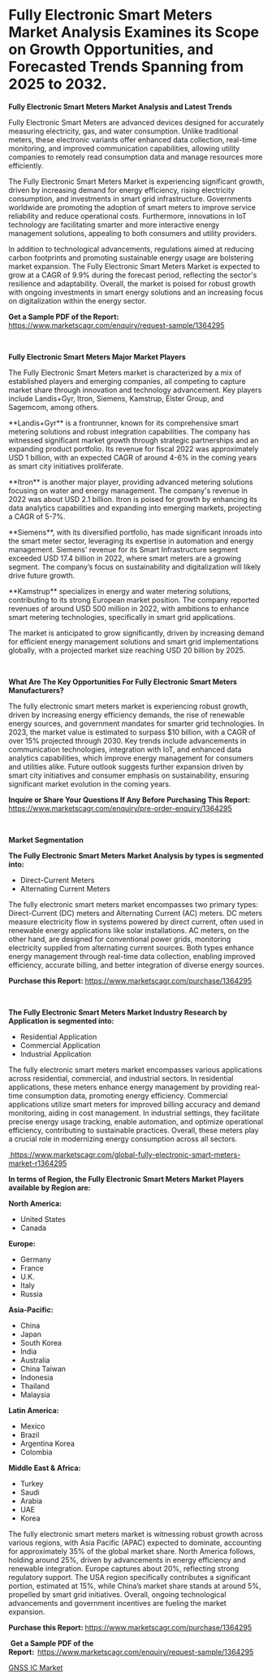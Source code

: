 <p><h1>Fully Electronic Smart Meters Market Analysis Examines its Scope on Growth Opportunities, and Forecasted Trends Spanning from 2025 to 2032.</h1></p><p><strong>Fully Electronic Smart Meters Market Analysis and Latest Trends</strong></p>
<p><p>Fully Electronic Smart Meters are advanced devices designed for accurately measuring electricity, gas, and water consumption. Unlike traditional meters, these electronic variants offer enhanced data collection, real-time monitoring, and improved communication capabilities, allowing utility companies to remotely read consumption data and manage resources more efficiently. </p><p>The Fully Electronic Smart Meters Market is experiencing significant growth, driven by increasing demand for energy efficiency, rising electricity consumption, and investments in smart grid infrastructure. Governments worldwide are promoting the adoption of smart meters to improve service reliability and reduce operational costs. Furthermore, innovations in IoT technology are facilitating smarter and more interactive energy management solutions, appealing to both consumers and utility providers. </p><p>In addition to technological advancements, regulations aimed at reducing carbon footprints and promoting sustainable energy usage are bolstering market expansion. The Fully Electronic Smart Meters Market is expected to grow at a CAGR of 9.9% during the forecast period, reflecting the sector's resilience and adaptability. Overall, the market is poised for robust growth with ongoing investments in smart energy solutions and an increasing focus on digitalization within the energy sector.</p></p>
<p><strong>Get a Sample PDF of the Report:&nbsp;</strong> <a href="https://www.marketscagr.com/enquiry/request-sample/1364295?utm_campaign=2822&utm_medium=2&utm_source=Github&utm_content=ia&utm_term=28022025&utm_id=fully-electronic-smart-meters">https://www.marketscagr.com/enquiry/request-sample/1364295</a></p>
<p>&nbsp;</p>
<p><strong>Fully Electronic Smart Meters Major Market Players</strong></p>
<p><p>The Fully Electronic Smart Meters market is characterized by a mix of established players and emerging companies, all competing to capture market share through innovation and technology advancement. Key players include Landis+Gyr, Itron, Siemens, Kamstrup, Elster Group, and Sagemcom, among others.</p><p>**Landis+Gyr** is a frontrunner, known for its comprehensive smart metering solutions and robust integration capabilities. The company has witnessed significant market growth through strategic partnerships and an expanding product portfolio. Its revenue for fiscal 2022 was approximately USD 1 billion, with an expected CAGR of around 4-6% in the coming years as smart city initiatives proliferate.</p><p>**Itron** is another major player, providing advanced metering solutions focusing on water and energy management. The company's revenue in 2022 was about USD 2.1 billion. Itron is poised for growth by enhancing its data analytics capabilities and expanding into emerging markets, projecting a CAGR of 5-7%.</p><p>**Siemens**, with its diversified portfolio, has made significant inroads into the smart meter sector, leveraging its expertise in automation and energy management. Siemens' revenue for its Smart Infrastructure segment exceeded USD 17.4 billion in 2022, where smart meters are a growing segment. The company’s focus on sustainability and digitalization will likely drive future growth.</p><p>**Kamstrup** specializes in energy and water metering solutions, contributing to its strong European market position. The company reported revenues of around USD 500 million in 2022, with ambitions to enhance smart metering technologies, specifically in smart grid applications.</p><p>The market is anticipated to grow significantly, driven by increasing demand for efficient energy management solutions and smart grid implementations globally, with a projected market size reaching USD 20 billion by 2025.</p></p>
<p>&nbsp;</p>
<p><strong>What Are The Key Opportunities For Fully Electronic Smart Meters Manufacturers?</strong></p>
<p><p>The fully electronic smart meters market is experiencing robust growth, driven by increasing energy efficiency demands, the rise of renewable energy sources, and government mandates for smarter grid technologies. In 2023, the market value is estimated to surpass $10 billion, with a CAGR of over 15% projected through 2030. Key trends include advancements in communication technologies, integration with IoT, and enhanced data analytics capabilities, which improve energy management for consumers and utilities alike. Future outlook suggests further expansion driven by smart city initiatives and consumer emphasis on sustainability, ensuring significant market evolution in the coming years.</p></p>
<p><strong>Inquire or Share Your Questions If Any Before Purchasing This Report:</strong> <a href="https://www.marketscagr.com/enquiry/pre-order-enquiry/1364295?utm_campaign=2822&utm_medium=2&utm_source=Github&utm_content=ia&utm_term=28022025&utm_id=fully-electronic-smart-meters">https://www.marketscagr.com/enquiry/pre-order-enquiry/1364295</a></p>
<p>&nbsp;</p>
<p><strong>Market Segmentation</strong></p>
<p><strong>The Fully Electronic Smart Meters Market Analysis by types is segmented into:</strong></p>
<p><ul><li>Direct-Current Meters</li><li>Alternating Current Meters</li></ul></p>
<p><p>The fully electronic smart meters market encompasses two primary types: Direct-Current (DC) meters and Alternating Current (AC) meters. DC meters measure electricity flow in systems powered by direct current, often used in renewable energy applications like solar installations. AC meters, on the other hand, are designed for conventional power grids, monitoring electricity supplied from alternating current sources. Both types enhance energy management through real-time data collection, enabling improved efficiency, accurate billing, and better integration of diverse energy sources.</p></p>
<p><strong>Purchase this Report:&nbsp;</strong><a href="https://www.marketscagr.com/purchase/1364295?utm_campaign=2822&utm_medium=2&utm_source=Github&utm_content=ia&utm_term=28022025&utm_id=fully-electronic-smart-meters">https://www.marketscagr.com/purchase/1364295</a></p>
<p>&nbsp;</p>
<p><strong>The Fully Electronic Smart Meters Market Industry Research by Application is segmented into:</strong></p>
<p><ul><li>Residential Application</li><li>Commercial Application</li><li>Industrial Application</li></ul></p>
<p><p>The fully electronic smart meters market encompasses various applications across residential, commercial, and industrial sectors. In residential applications, these meters enhance energy management by providing real-time consumption data, promoting energy efficiency. Commercial applications utilize smart meters for improved billing accuracy and demand monitoring, aiding in cost management. In industrial settings, they facilitate precise energy usage tracking, enable automation, and optimize operational efficiency, contributing to sustainable practices. Overall, these meters play a crucial role in modernizing energy consumption across all sectors.</p></p>
<p><a href="https://www.marketscagr.com/global-fully-electronic-smart-meters-market-r1364295?utm_campaign=2822&utm_medium=2&utm_source=Github&utm_content=ia&utm_term=28022025&utm_id=fully-electronic-smart-meters">&nbsp;https://www.marketscagr.com/global-fully-electronic-smart-meters-market-r1364295</a></p>
<p><strong>In terms of Region, the Fully Electronic Smart Meters Market Players available by Region are:</strong></p>
<p>
    <p> <strong> North America: </strong>
        <ul>
            <li>United States</li>
            <li>Canada</li>
        </ul>
        </p> 
    <p> <strong> Europe: </strong>
        <ul>
            <li>Germany</li>
            <li>France</li>
            <li>U.K.</li>
            <li>Italy</li>
            <li>Russia</li>
        </ul>
        </p> 
    <p> <strong> Asia-Pacific: </strong>
        <ul>
            <li>China</li>
            <li>Japan</li>
            <li>South Korea</li>
            <li>India</li>
            <li>Australia</li>
            <li>China Taiwan</li>
            <li>Indonesia</li>
            <li>Thailand</li>
            <li>Malaysia</li>
        </ul>
        </p> 
    <p> <strong> Latin America: </strong>
        <ul>
            <li>Mexico</li>
            <li>Brazil</li>
            <li>Argentina Korea</li>
            <li>Colombia</li>
        </ul>
        </p> 
    <p> <strong> Middle East & Africa: </strong>
        <ul>
            <li>Turkey</li>
            <li>Saudi</li>
            <li>Arabia</li>
            <li>UAE</li>
            <li>Korea</li>
        </ul>
    </p>
    </p>
<p><p>The fully electronic smart meters market is witnessing robust growth across various regions, with Asia Pacific (APAC) expected to dominate, accounting for approximately 35% of the global market share. North America follows, holding around 25%, driven by advancements in energy efficiency and renewable integration. Europe captures about 20%, reflecting strong regulatory support. The USA region specifically contributes a significant portion, estimated at 15%, while China’s market share stands at around 5%, propelled by smart grid initiatives. Overall, ongoing technological advancements and government incentives are fueling the market expansion.</p></p>
<p><strong>Purchase this Report: </strong><a href="https://www.marketscagr.com/purchase/1364295?utm_campaign=2822&utm_medium=2&utm_source=Github&utm_content=ia&utm_term=28022025&utm_id=fully-electronic-smart-meters">https://www.marketscagr.com/purchase/1364295</a></p>
<p>&nbsp;<strong>Get a Sample PDF of the Report:&nbsp;&nbsp;</strong><a href="https://www.marketscagr.com/enquiry/request-sample/1364295?utm_campaign=2822&utm_medium=2&utm_source=Github&utm_content=ia&utm_term=28022025&utm_id=fully-electronic-smart-meters">https://www.marketscagr.com/enquiry/request-sample/1364295</a></p>
<p><strong></strong></p>
<p><p><a href="https://github.com/miottaredlin79/Market-Research-Report-List-1/blob/main/gnss-ic-market.md?utm_campaign=2822&utm_medium=2&utm_source=Github&utm_content=ia&utm_term=28022025&utm_id=fully-electronic-smart-meters">GNSS IC Market</a></p></p>